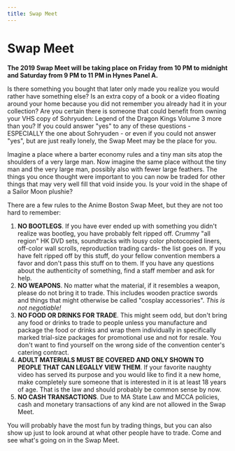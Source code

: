 ```yaml
---
title: Swap Meet
---
```

# Swap Meet

**The 2019 Swap Meet will be taking place on Friday from 10 PM to midnight and Saturday from 9 PM to 11 PM in Hynes Panel A.**

Is there something you bought that later only made you realize you would rather have something else? Is an extra copy of a book or a video floating around your home because you did not remember you already had it in your collection? Are you certain there is someone that could benefit from owning your VHS copy of Sohryuden: Legend of the Dragon Kings Volume 3 more than you? If you could answer "yes" to any of these questions - ESPECIALLY the one about Sohryuden - or even if you could not answer "yes", but are just really lonely, the Swap Meet may be the place for you.

Imagine a place where a barter economy rules and a tiny man sits atop the shoulders of a very large man. Now imagine the same place without the tiny man and the very large man, possibly also with fewer large feathers. The things you once thought were important to you can now be traded for other things that may very well fill that void inside you. Is your void in the shape of a Sailor Moon plushie?

There are a few rules to the Anime Boston Swap Meet, but they are not too hard to remember:

1. **NO BOOTLEGS**. If you have ever ended up with something you didn't realize was bootleg, you have probably felt ripped off. Crummy "all region" HK DVD sets, soundtracks with lousy color photocopied liners, off-color wall scrolls, reproduction trading cards- the list goes on. If you have felt ripped off by this stuff, do your fellow convention members a favor and don't pass this stuff on to them. If you have any questions about the authenticity of something, find a staff member and ask for help.
2. **NO WEAPONS**. No matter what the material, if it resembles a weapon, please do not bring it to trade. This includes wooden practice swords and things that might otherwise be called "cosplay accessories". *This is not negotiable!*
3. **NO FOOD OR DRINKS FOR TRADE**. This might seem odd, but don't bring any food or drinks to trade to people unless you manufacture and package the food or drinks and wrap them individually in specifically marked trial-size packages for promotional use and not for resale. You don't want to find yourself on the wrong side of the convention center's catering contract.
4. **ADULT MATERIALS MUST BE COVERED AND ONLY SHOWN TO PEOPLE THAT CAN LEGALLY VIEW THEM**. If your favorite naughty video has served its purpose and you would like to find it a new home, make completely sure someone that is interested in it is at least 18 years of age. That is the law and should probably be common sense by now.
5. **NO CASH TRANSACTIONS**. Due to MA State Law and MCCA policies, cash and monetary transactions of any kind are not allowed in the Swap Meet.

You will probably have the most fun by trading things, but you can also show up just to look around at what other people have to trade. Come and see what's going on in the Swap Meet.
